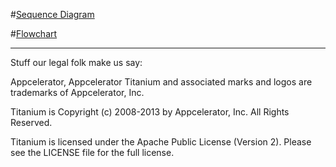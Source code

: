 #[Sequence Diagram](https://www.dropbox.com/s/b75id517rk7pf9w/IMG_0201.JPG)


#[Flowchart](https://www.dropbox.com/s/knv8mxqdzjskz71/IMG_0200.JPG)


----------------------------------
Stuff our legal folk make us say:

Appcelerator, Appcelerator Titanium and associated marks and logos are 
trademarks of Appcelerator, Inc. 

Titanium is Copyright (c) 2008-2013 by Appcelerator, Inc. All Rights Reserved.

Titanium is licensed under the Apache Public License (Version 2). Please
see the LICENSE file for the full license.

